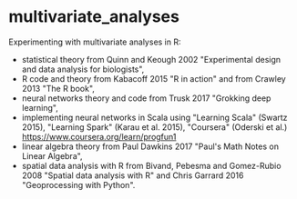 # multivariate_analyses
Experimenting with multivariate analyses in R:

- statistical theory from Quinn and Keough 2002 "Experimental design and data analysis for biologists", 
- R code and theory from Kabacoff 2015 "R in action" and from Crawley 2013 "The R book", 
- neural networks theory and code from Trusk 2017 "Grokking deep learning",
- implementing neural networks in Scala using "Learning Scala" (Swartz 2015), "Learning Spark" (Karau et al. 2015), "Coursera" (Oderski et al.) https://www.coursera.org/learn/progfun1 
- linear algebra theory from Paul Dawkins 2017 "Paul's Math Notes on Linear Algebra", 
- spatial data analysis with R from Bivand, Pebesma and Gomez-Rubio 2008 "Spatial data analysis with R" and Chris Garrard 2016 "Geoprocessing with Python".
